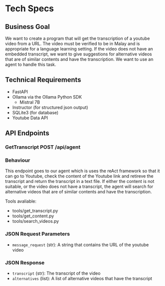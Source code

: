# Tech Specs

## Business Goal
We want to create a program that will get the transcription of a youtube video from a URL. The video must be verified to be in Malay and is appropriate for a language learning setting. If the video does not have an embedded transcript, we want to give suggestions for alternative videos that are of similar contents and have the transcription. We want to use an agent to handle this task. 

## Technical Requirements

- FastAPI
- Ollama via the Ollama Python SDK
    - Mistral 7B
- Instructor (for structured json output)
- SQLite3 (for database)
- Youtube Data API

## API Endpoints

### GetTranscript POST /api/agent 

### Behaviour

This endpoint goes to our agent which is uses the reAct framework
so that it can go to Youtube, check the content of the Youtube link and retireve the transcript and return the transcript in a text file. If either the content is not suitable, or the video does not have a transcript, the agent will search for alternative videos that are of similar contents and have the transcription. 

Tools avaliable:
- tools/get_transcript.py
- tools/get_content.py
- tools/search_videos.py

### JSON Request Parameters
- `message_request` (str): A string that contains the URL of the youtube video

### JSON Response
- `transcript` (str): The transcript of the video
- `alternatives` (list): A list of alternative videos that have the transcript